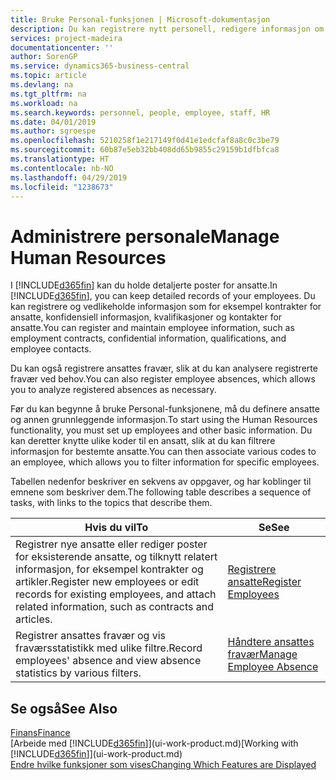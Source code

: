 ```yaml
---
title: Bruke Personal-funksjonen | Microsoft-dokumentasjon
description: Du kan registrere nytt personell, redigere informasjon om eksisterende ansatte og registrere og analysere fravær.
services: project-madeira
documentationcenter: ''
author: SorenGP
ms.service: dynamics365-business-central
ms.topic: article
ms.devlang: na
ms.tgt_pltfrm: na
ms.workload: na
ms.search.keywords: personnel, people, employee, staff, HR
ms.date: 04/01/2019
ms.author: sgroespe
ms.openlocfilehash: 5210258f1e217149f0d41e1edcfaf8a8c0c3be79
ms.sourcegitcommit: 60b87e5eb32bb408dd65b9855c29159b1dfbfca8
ms.translationtype: HT
ms.contentlocale: nb-NO
ms.lasthandoff: 04/29/2019
ms.locfileid: "1238673"
---
```

# <a name="manage-human-resources"></a><span data-ttu-id="f805f-103">Administrere personale</span><span class="sxs-lookup"><span data-stu-id="f805f-103">Manage Human Resources</span></span>
<span data-ttu-id="f805f-104">I [!INCLUDE[d365fin](includes/d365fin_md.md)] kan du holde detaljerte poster for ansatte.</span><span class="sxs-lookup"><span data-stu-id="f805f-104">In [!INCLUDE[d365fin](includes/d365fin_md.md)], you can keep detailed records of your employees.</span></span> <span data-ttu-id="f805f-105">Du kan registrere og vedlikeholde informasjon som for eksempel kontrakter for ansatte, konfidensiell informasjon, kvalifikasjoner og kontakter for ansatte.</span><span class="sxs-lookup"><span data-stu-id="f805f-105">You can register and maintain employee information, such as employment contracts, confidential information, qualifications, and employee contacts.</span></span>

<span data-ttu-id="f805f-106">Du kan også registrere ansattes fravær, slik at du kan analysere registrerte fravær ved behov.</span><span class="sxs-lookup"><span data-stu-id="f805f-106">You can also register employee absences, which allows you to analyze registered absences as necessary.</span></span>

<span data-ttu-id="f805f-107">Før du kan begynne å bruke Personal-funksjonene, må du definere ansatte og annen grunnleggende informasjon.</span><span class="sxs-lookup"><span data-stu-id="f805f-107">To start using the Human Resources functionality, you must set up employees and other basic information.</span></span> <span data-ttu-id="f805f-108">Du kan deretter knytte ulike koder til en ansatt, slik at du kan filtrere informasjon for bestemte ansatte.</span><span class="sxs-lookup"><span data-stu-id="f805f-108">You can then associate various codes to an employee, which allows you to filter information for specific employees.</span></span>

<span data-ttu-id="f805f-109">Tabellen nedenfor beskriver en sekvens av oppgaver, og har koblinger til emnene som beskriver dem.</span><span class="sxs-lookup"><span data-stu-id="f805f-109">The following table describes a sequence of tasks, with links to the topics that describe them.</span></span>

| <span data-ttu-id="f805f-110">Hvis du vil</span><span class="sxs-lookup"><span data-stu-id="f805f-110">To</span></span> | <span data-ttu-id="f805f-111">Se</span><span class="sxs-lookup"><span data-stu-id="f805f-111">See</span></span> |
| --- | --- |
| <span data-ttu-id="f805f-112">Registrer nye ansatte eller rediger poster for eksisterende ansatte, og tilknytt relatert informasjon, for eksempel kontrakter og artikler.</span><span class="sxs-lookup"><span data-stu-id="f805f-112">Register new employees or edit records for existing employees, and attach related information, such as contracts and articles.</span></span> |[<span data-ttu-id="f805f-113">Registrere ansatte</span><span class="sxs-lookup"><span data-stu-id="f805f-113">Register Employees</span></span>](hr-how-register-employees.md) |
| <span data-ttu-id="f805f-114">Registrer ansattes fravær og vis fraværsstatistikk med ulike filtre.</span><span class="sxs-lookup"><span data-stu-id="f805f-114">Record employees' absence and view absence statistics by various filters.</span></span> |[<span data-ttu-id="f805f-115">Håndtere ansattes fravær</span><span class="sxs-lookup"><span data-stu-id="f805f-115">Manage Employee Absence</span></span>](hr-how-manage-absence.md) |

## <a name="see-also"></a><span data-ttu-id="f805f-116">Se også</span><span class="sxs-lookup"><span data-stu-id="f805f-116">See Also</span></span>
[<span data-ttu-id="f805f-117">Finans</span><span class="sxs-lookup"><span data-stu-id="f805f-117">Finance</span></span>](finance.md)  
<span data-ttu-id="f805f-118">[Arbeide med [!INCLUDE[d365fin](includes/d365fin_md.md)]](ui-work-product.md)</span><span class="sxs-lookup"><span data-stu-id="f805f-118">[Working with [!INCLUDE[d365fin](includes/d365fin_md.md)]](ui-work-product.md)</span></span>  
[<span data-ttu-id="f805f-119">Endre hvilke funksjoner som vises</span><span class="sxs-lookup"><span data-stu-id="f805f-119">Changing Which Features are Displayed</span></span>](ui-experiences.md)        
